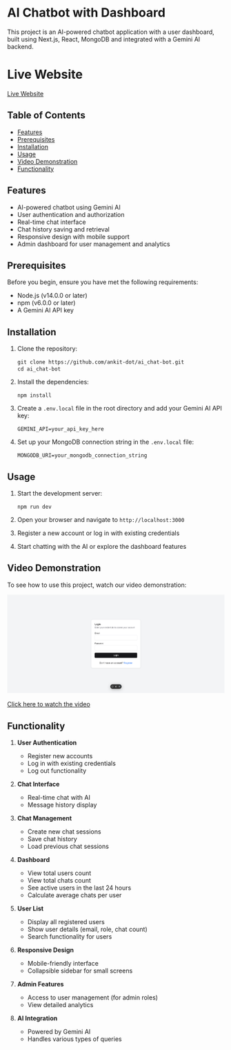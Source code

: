 # AI Chatbot with Dashboard

This project is an AI-powered chatbot application with a user dashboard, built using Next.js, React, MongoDB and integrated with a Gemini AI backend.


# Live Website
[Live Website]([https://www.youtube.com/watch?v=VtDfkF7PF0A](https://ai-chat-bot007.vercel.app/))
## Table of Contents

- [Features](#features)
- [Prerequisites](#prerequisites)
- [Installation](#installation)
- [Usage](#usage)
- [Video Demonstration](#video-demonstration)
- [Functionality](#functionality)

## Features

- AI-powered chatbot using Gemini AI
- User authentication and authorization
- Real-time chat interface
- Chat history saving and retrieval
- Responsive design with mobile support
- Admin dashboard for user management and analytics

## Prerequisites

Before you begin, ensure you have met the following requirements:

- Node.js (v14.0.0 or later)
- npm (v6.0.0 or later)
- A Gemini AI API key

## Installation

1. Clone the repository:

   ```
   git clone https://github.com/ankit-dot/ai_chat-bot.git
   cd ai_chat-bot
   ```

2. Install the dependencies:

   ```
   npm install
   ```

3. Create a `.env.local` file in the root directory and add your Gemini AI API key:

   ```
   GEMINI_API=your_api_key_here
   ```

4. Set up your MongoDB connection string in the `.env.local` file:
   ```
   MONGODB_URI=your_mongodb_connection_string
   ```

## Usage

1. Start the development server:

   ```
   npm run dev
   ```

2. Open your browser and navigate to `http://localhost:3000`

3. Register a new account or log in with existing credentials

4. Start chatting with the AI or explore the dashboard features

## Video Demonstration

To see how to use this project, watch our video demonstration:

[![AI Chatbot Demo](./thumbnailPhoto.png)](https://www.youtube.com/watch?v=VtDfkF7PF0A)

[Click here to watch the video](https://www.youtube.com/watch?v=VtDfkF7PF0A)

## Functionality

1. **User Authentication**

   - Register new accounts
   - Log in with existing credentials
   - Log out functionality

2. **Chat Interface**

   - Real-time chat with AI
   - Message history display
   

3. **Chat Management**

   - Create new chat sessions
   - Save chat history
   - Load previous chat sessions

4. **Dashboard**

   - View total users count
   - View total chats count
   - See active users in the last 24 hours
   - Calculate average chats per user

5. **User List**

   - Display all registered users
   - Show user details (email, role, chat count)
   - Search functionality for users

6. **Responsive Design**

   - Mobile-friendly interface
   - Collapsible sidebar for small screens

7. **Admin Features**

   - Access to user management (for admin roles)
   - View detailed analytics

8. **AI Integration**
   - Powered by Gemini AI
   - Handles various types of queries
   
